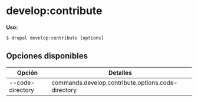 # develop:contribute


**Uso:**
```
$ drupal develop:contribute [options]
```

## Opciones disponibles
Opción | Detalles
-------|-------------
--code-directory | commands.develop.contribute.options.code-directory
